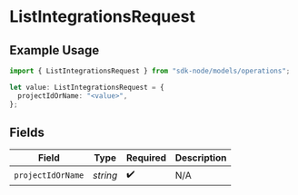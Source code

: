 # ListIntegrationsRequest

## Example Usage

```typescript
import { ListIntegrationsRequest } from "sdk-node/models/operations";

let value: ListIntegrationsRequest = {
  projectIdOrName: "<value>",
};
```

## Fields

| Field              | Type               | Required           | Description        |
| ------------------ | ------------------ | ------------------ | ------------------ |
| `projectIdOrName`  | *string*           | :heavy_check_mark: | N/A                |